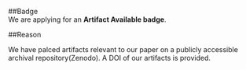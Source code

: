 
##Badge  
We are applying for an **Artifact Available badge**.

##Reason

We have palced artifacts relevant to our paper on a publicly accessible archival repository(Zenodo). A DOI of our artifacts is provided.
